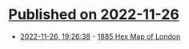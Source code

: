 # [Published on 2022-11-26](index.md)

* [2022-11-26, 19:26:38](https://news.ycombinator.com/item?id=33755759) - [1885 Hex Map of London](https://dice.camp/@trollishdelver/109409923943248261)
